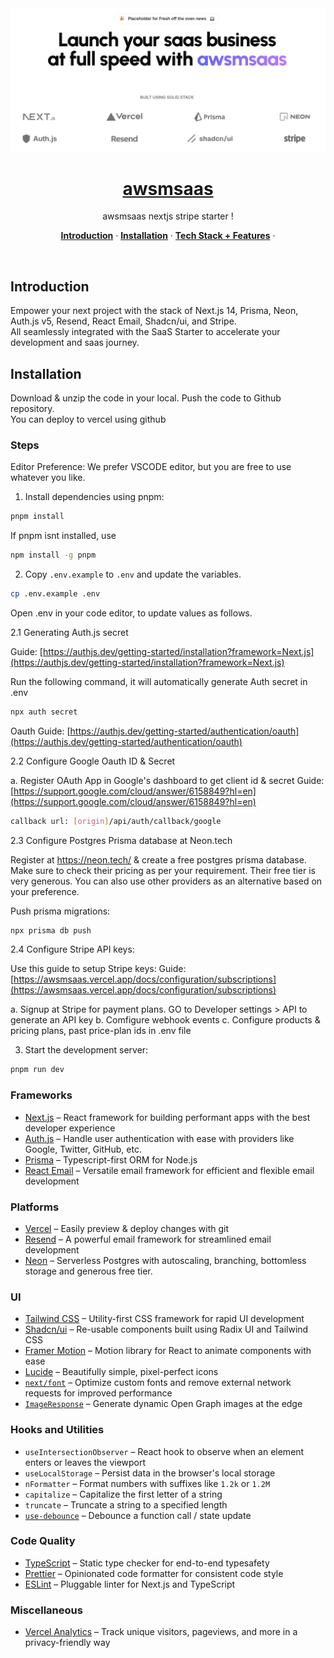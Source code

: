 <a href="https://awsmsaas.vercel.app">
  <img alt="SaaS Starter" src="public/_static/og.jpg">
  <h1 align="center">awsmsaas</h1>
</a>

<p align="center">
  awsmsaas nextjs stripe starter !
</p>

<p align="center">
  <a href="#introduction"><strong>Introduction</strong></a> ·
  <a href="#installation"><strong>Installation</strong></a> ·
  <a href="#tech-stack--features"><strong>Tech Stack + Features</strong></a> ·
</p>
<br/>

## Introduction

Empower your next project with the stack of Next.js 14, Prisma, Neon, Auth.js v5, Resend, React Email, Shadcn/ui, and Stripe.
<br/>
All seamlessly integrated with the SaaS Starter to accelerate your development and saas journey.

## Installation

Download & unzip the code in your local.
Push the code to Github repository.  
You can deploy to vercel using github

### Steps

Editor Preference: We prefer VSCODE editor, but you are free to use whatever you like. 

1. Install dependencies using pnpm:


```sh
pnpm install
```

If pnpm isnt installed, use
```sh
npm install -g pnpm
```

2. Copy `.env.example` to `.env` and update the variables.

```sh
cp .env.example .env
```

Open .env in your code editor, to update values as follows.

2.1  Generating Auth.js secret

Guide: [https://authjs.dev/getting-started/installation?framework=Next.js](https://authjs.dev/getting-started/installation?framework=Next.js)

Run the following command, it will automatically generate Auth secret in .env

```sh
npx auth secret
```

Oauth Guide: [https://authjs.dev/getting-started/authentication/oauth](https://authjs.dev/getting-started/authentication/oauth)


2.2 Configure Google Oauth ID & Secret

a. Register OAuth App in Google's dashboard to get client id & secret
Guide: [https://support.google.com/cloud/answer/6158849?hl=en](https://support.google.com/cloud/answer/6158849?hl=en)

```sh
callback url: [origin]/api/auth/callback/google
```

2.3 Configure Postgres Prisma database at Neon.tech

Register at https://neon.tech/ & create a free postgres prisma database. 
Make sure to check their pricing as per your requirement. Their free tier is very generous. 
You can also use other providers as an alternative based on your preference.

Push prisma migrations: 

```sh
npx prisma db push
```


2.4 Configure Stripe API keys: 

Use this guide to setup Stripe keys: 
Guide: [https://awsmsaas.vercel.app/docs/configuration/subscriptions](https://awsmsaas.vercel.app/docs/configuration/subscriptions)


a. Signup at Stripe for payment plans. GO to Developer settings > API
to generate an API key 
b. Comfigure webhook events 
c. Configure products & pricing plans, past price-plan ids in .env file 

3. Start the development server:

```sh
pnpm run dev 
```

### Frameworks 

- [Next.js](https://nextjs.org/) – React framework for building performant apps with the best developer experience
- [Auth.js](https://authjs.dev/) – Handle user authentication with ease with providers like Google, Twitter, GitHub, etc.
- [Prisma](https://www.prisma.io/) – Typescript-first ORM for Node.js
- [React Email](https://react.email/) – Versatile email framework for efficient and flexible email development

### Platforms

- [Vercel](https://vercel.com/) – Easily preview & deploy changes with git
- [Resend](https://resend.com/) – A powerful email framework for streamlined email development
- [Neon](https://neon.tech/) – Serverless Postgres with autoscaling, branching, bottomless storage and generous free tier.

### UI

- [Tailwind CSS](https://tailwindcss.com/) – Utility-first CSS framework for rapid UI development
- [Shadcn/ui](https://ui.shadcn.com/) – Re-usable components built using Radix UI and Tailwind CSS
- [Framer Motion](https://framer.com/motion) – Motion library for React to animate components with ease
- [Lucide](https://lucide.dev/) – Beautifully simple, pixel-perfect icons
- [`next/font`](https://nextjs.org/docs/basic-features/font-optimization) – Optimize custom fonts and remove external network requests for improved performance
- [`ImageResponse`](https://nextjs.org/docs/app/api-reference/functions/image-response) – Generate dynamic Open Graph images at the edge

### Hooks and Utilities

- `useIntersectionObserver` – React hook to observe when an element enters or leaves the viewport
- `useLocalStorage` – Persist data in the browser's local storage
- `nFormatter` – Format numbers with suffixes like `1.2k` or `1.2M`
- `capitalize` – Capitalize the first letter of a string
- `truncate` – Truncate a string to a specified length
- [`use-debounce`](https://www.npmjs.com/package/use-debounce) – Debounce a function call / state update

### Code Quality

- [TypeScript](https://www.typescriptlang.org/) – Static type checker for end-to-end typesafety
- [Prettier](https://prettier.io/) – Opinionated code formatter for consistent code style
- [ESLint](https://eslint.org/) – Pluggable linter for Next.js and TypeScript

### Miscellaneous

- [Vercel Analytics](https://vercel.com/analytics) – Track unique visitors, pageviews, and more in a privacy-friendly way